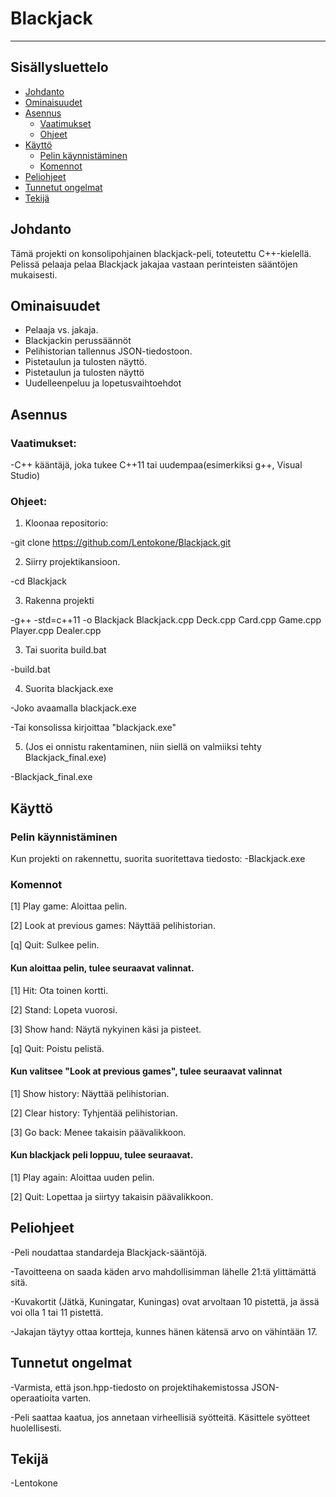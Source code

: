 # Blackjack
--------------

## Sisällysluettelo
- [Johdanto](#johdanto)
- [Ominaisuudet](#ominaisuudet)
- [Asennus](#asennus)
  - [Vaatimukset](#vaatimukset)
  - [Ohjeet](#ohjeet)
- [Käyttö](#käyttö)
  - [Pelin käynnistäminen](#pelin-käynnistäminen)
  - [Komennot](#komennot)
- [Peliohjeet](#peliohjeet)
- [Tunnetut ongelmat](#tunnetut-ongelmat)
- [Tekijä](#tekijä)
## Johdanto

Tämä projekti on konsolipohjainen blackjack-peli, toteutettu C++-kielellä. Pelissä pelaaja pelaa Blackjack jakajaa vastaan perinteisten sääntöjen mukaisesti.

## Ominaisuudet
* Pelaaja vs. jakaja.
* Blackjackin perussäännöt
* Pelihistorian tallennus JSON-tiedostoon.
* Pistetaulun ja tulosten näyttö.
* Pistetaulun ja tulosten näyttö
* Uudelleenpeluu ja lopetusvaihtoehdot

## Asennus

### Vaatimukset:
-C++ kääntäjä, joka tukee C++11 tai uudempaa(esimerkiksi g++, Visual Studio)

### Ohjeet:
1. Kloonaa repositorio:

-git clone https://github.com/Lentokone/Blackjack.git

2. Siirry projektikansioon.

-cd Blackjack

3. Rakenna projekti

-g++ -std=c++11 -o Blackjack Blackjack.cpp Deck.cpp Card.cpp Game.cpp Player.cpp Dealer.cpp

3. Tai suorita build.bat

-build.bat

4. Suorita blackjack.exe

-Joko avaamalla blackjack.exe

-Tai konsolissa kirjoittaa "blackjack.exe"

5. (Jos ei onnistu rakentaminen, niin siellä on valmiiksi tehty Blackjack_final.exe)

-Blackjack_final.exe

## Käyttö
### Pelin käynnistäminen

Kun projekti on rakennettu, suorita suoritettava tiedosto:
-Blackjack.exe
### Komennot
[1] Play game: Aloittaa pelin.

[2] Look at previous games: Näyttää pelihistorian.

[q] Quit: Sulkee pelin.

#### Kun aloittaa pelin, tulee seuraavat valinnat.

[1] Hit: Ota toinen kortti.

[2] Stand: Lopeta vuorosi.

[3] Show hand: Näytä nykyinen käsi ja pisteet.

[q] Quit: Poistu pelistä.

#### Kun valitsee "Look at previous games", tulee seuraavat valinnat
[1] Show history: Näyttää pelihistorian.

[2] Clear history: Tyhjentää pelihistorian.

[3] Go back: Menee takaisin päävalikkoon.

#### Kun blackjack peli loppuu, tulee seuraavat.
[1] Play again: Aloittaa uuden pelin.

[2] Quit: Lopettaa ja siirtyy takaisin päävalikkoon.

## Peliohjeet
-Peli noudattaa standardeja Blackjack-sääntöjä.

-Tavoitteena on saada käden arvo mahdollisimman lähelle 21:tä ylittämättä sitä.

-Kuvakortit (Jätkä, Kuningatar, Kuningas) ovat arvoltaan 10 pistettä, ja ässä voi olla 1 tai 11 pistettä.

-Jakajan täytyy ottaa kortteja, kunnes hänen kätensä arvo on vähintään 17.

## Tunnetut ongelmat
-Varmista, että json.hpp-tiedosto on projektihakemistossa JSON-operaatioita varten.

-Peli saattaa kaatua, jos annetaan virheellisiä syötteitä. Käsittele syötteet huolellisesti.

## Tekijä
-Lentokone
